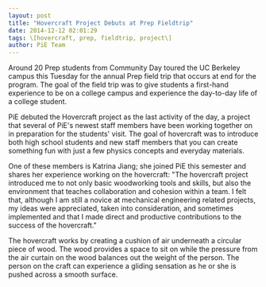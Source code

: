 ```yaml
---
layout: post
title: "Hovercraft Project Debuts at Prep Fieldtrip"
date: 2014-12-12 02:01:29
tags: \[hovercraft, prep, fieldtrip, project\]
author: PiE Team
---
```


Around 20 Prep students from Community Day toured the UC Berkeley campus this Tuesday for the annual Prep field trip that occurs at end for the program. The goal of the field trip was to give students a first-hand experience to be on a college campus and experience the day-to-day life of a college student. 

PiE debuted the Hovercraft project as the last activity of the day, a project that several of PiE's newest staff members have been working together on in preparation for the students' visit. The goal of hovercraft was to introduce both high school students and new staff members that you can create something fun with just a few physics concepts and everyday materials.

One of these members is Katrina Jiang; she joined PiE this semester and shares her experience working on the hovercraft: "The hovercraft project introduced me to not only basic woodworking tools and skills, but also the environment that teaches collaboration and cohesion within a team. I felt that, although I am still a novice at mechanical engineering related projects, my ideas were appreciated, taken into consideration, and sometimes implemented and that I made direct and productive contributions to the success of the hovercraft." 

The hovercraft works by creating a cushion of air underneath a circular piece of wood.  The wood provides a space to sit on while the pressure from the air curtain on the wood balances out the weight of the person. The person on the craft can experience a gliding sensation as he or she is pushed across a smooth surface.